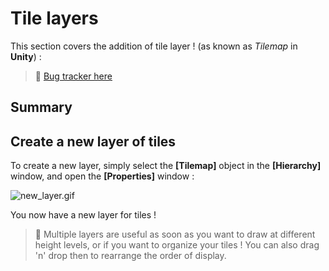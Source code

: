 # Tile layers

This section covers the addition of tile layer ! (as known as *Tilemap* in **Unity**) :

> 🐞 [Bug tracker here](https://trello.com/b/PIzgsYov/rpg-power-forge-road-map)

## Summary

## Create a new layer of tiles

To create a new layer, simply select the **[Tilemap]** object in the **[Hierarchy]** window, and open the **[Properties]** window :

![new_layer.gif](./../media/new_tile_layer/new_layer.gif)

You now have a new layer for tiles !

> 🐲 Multiple layers are useful as soon as you want to draw at different height levels, or if you want to organize your tiles ! You can also drag 'n' drop then to rearrange the order of display.
